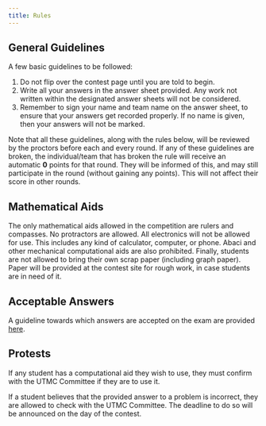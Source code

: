 ```yaml
---
title: Rules
---
```


## General Guidelines
A few basic guidelines to be followed:
1. Do not flip over the contest page until you are told to begin.
2. Write all your answers in the answer sheet provided. Any work not written within the designated answer sheets will not be considered.
3. Remember to sign your name and team name on the answer sheet, to ensure that your answers get recorded properly. If no name is given, then your answers will not be marked.

Note that all these guidelines, along with the rules below, will be reviewed by the proctors before each and every round. If any of these guidelines are broken, the individual/team that has broken the rule will receive an automatic **0** points for that round. They will be informed of this, and may still participate in the round (without gaining any points). This will not affect their score in other rounds.

## Mathematical Aids
The only mathematical aids allowed in the competition are rulers and compasses. No protractors are allowed. All electronics will not be allowed for use. This includes any kind of calculator, computer, or phone. Abaci and other mechanical computational aids are also prohibited. Finally, students are not allowed to bring their own scrap paper (including graph paper). Paper will be provided at the contest site for rough work, in case students are in need of it.

## Acceptable Answers
A guideline towards which answers are accepted on the exam are provided [here](/files/UTMC_Acceptable_Answers.pdf).

## Protests
If any student has a computational aid they wish to use, they must confirm with the UTMC Committee if they are to use it.

If a student believes that the provided answer to a problem is incorrect, they are allowed to check with the UTMC Committee. The deadline to do so will be announced on the day of the contest.

